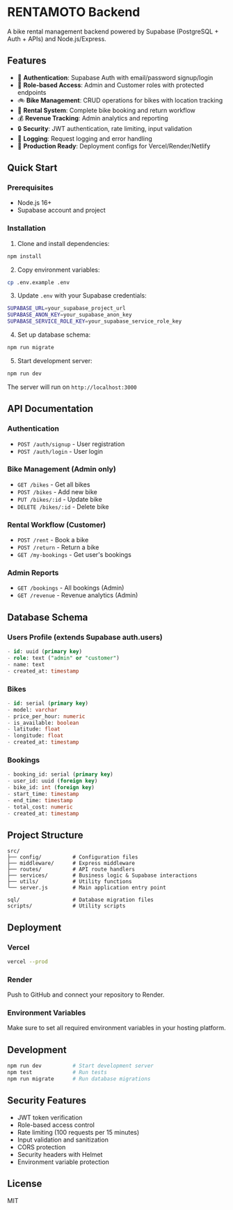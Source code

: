 # RENTAMOTO Backend

A bike rental management backend powered by Supabase (PostgreSQL + Auth + APIs) and Node.js/Express.

## Features

- 🔐 **Authentication**: Supabase Auth with email/password signup/login
- 👥 **Role-based Access**: Admin and Customer roles with protected endpoints
- 🚲 **Bike Management**: CRUD operations for bikes with location tracking
- 📅 **Rental System**: Complete bike booking and return workflow
- 💰 **Revenue Tracking**: Admin analytics and reporting
- 🔒 **Security**: JWT authentication, rate limiting, input validation
- 📝 **Logging**: Request logging and error handling
- 🚀 **Production Ready**: Deployment configs for Vercel/Render/Netlify

## Quick Start

### Prerequisites

- Node.js 16+
- Supabase account and project

### Installation

1. Clone and install dependencies:

```bash
npm install
```

2. Copy environment variables:

```bash
cp .env.example .env
```

3. Update `.env` with your Supabase credentials:

```bash
SUPABASE_URL=your_supabase_project_url
SUPABASE_ANON_KEY=your_supabase_anon_key
SUPABASE_SERVICE_ROLE_KEY=your_supabase_service_role_key
```

4. Set up database schema:

```bash
npm run migrate
```

5. Start development server:

```bash
npm run dev
```

The server will run on `http://localhost:3000`

## API Documentation

### Authentication

- `POST /auth/signup` - User registration
- `POST /auth/login` - User login

### Bike Management (Admin only)

- `GET /bikes` - Get all bikes
- `POST /bikes` - Add new bike
- `PUT /bikes/:id` - Update bike
- `DELETE /bikes/:id` - Delete bike

### Rental Workflow (Customer)

- `POST /rent` - Book a bike
- `POST /return` - Return a bike
- `GET /my-bookings` - Get user's bookings

### Admin Reports

- `GET /bookings` - All bookings (Admin)
- `GET /revenue` - Revenue analytics (Admin)

## Database Schema

### Users Profile (extends Supabase auth.users)

```sql
- id: uuid (primary key)
- role: text ("admin" or "customer")
- name: text
- created_at: timestamp
```

### Bikes

```sql
- id: serial (primary key)
- model: varchar
- price_per_hour: numeric
- is_available: boolean
- latitude: float
- longitude: float
- created_at: timestamp
```

### Bookings

```sql
- booking_id: serial (primary key)
- user_id: uuid (foreign key)
- bike_id: int (foreign key)
- start_time: timestamp
- end_time: timestamp
- total_cost: numeric
- created_at: timestamp
```

## Project Structure

```
src/
├── config/          # Configuration files
├── middleware/      # Express middleware
├── routes/          # API route handlers
├── services/        # Business logic & Supabase interactions
├── utils/           # Utility functions
└── server.js        # Main application entry point

sql/                 # Database migration files
scripts/             # Utility scripts
```

## Deployment

### Vercel

```bash
vercel --prod
```

### Render

Push to GitHub and connect your repository to Render.

### Environment Variables

Make sure to set all required environment variables in your hosting platform.

## Development

```bash
npm run dev          # Start development server
npm test             # Run tests
npm run migrate      # Run database migrations
```

## Security Features

- JWT token verification
- Role-based access control
- Rate limiting (100 requests per 15 minutes)
- Input validation and sanitization
- CORS protection
- Security headers with Helmet
- Environment variable protection

## License

MIT

